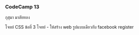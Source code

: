 ### CodeCamp 13 ###
กุสุมา มาลัยทอง

โจทย์ CSS
ข้อที่ 3
โจทย์
    - ให้สร้าง web รูปแบบเดียวกับ facebook register



